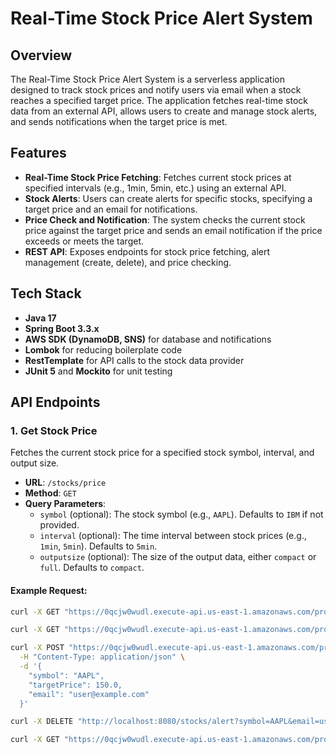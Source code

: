 # Real-Time Stock Price Alert System

## Overview

The Real-Time Stock Price Alert System is a serverless application designed to track stock prices and notify users via email when a stock reaches a specified target price. The application fetches real-time stock data from an external API, allows users to create and manage stock alerts, and sends notifications when the target price is met.

## Features

- **Real-Time Stock Price Fetching**: Fetches current stock prices at specified intervals (e.g., 1min, 5min, etc.) using an external API.
- **Stock Alerts**: Users can create alerts for specific stocks, specifying a target price and an email for notifications.
- **Price Check and Notification**: The system checks the current stock price against the target price and sends an email notification if the price exceeds or meets the target.
- **REST API**: Exposes endpoints for stock price fetching, alert management (create, delete), and price checking.

## Tech Stack

- **Java 17**
- **Spring Boot 3.3.x**
- **AWS SDK (DynamoDB, SNS)** for database and notifications
- **Lombok** for reducing boilerplate code
- **RestTemplate** for API calls to the stock data provider
- **JUnit 5** and **Mockito** for unit testing

## API Endpoints

### 1. **Get Stock Price**

Fetches the current stock price for a specified stock symbol, interval, and output size.

- **URL**: `/stocks/price`
- **Method**: `GET`
- **Query Parameters**:
    - `symbol` (optional): The stock symbol (e.g., `AAPL`). Defaults to `IBM` if not provided.
    - `interval` (optional): The time interval between stock prices (e.g., `1min`, `5min`). Defaults to `5min`.
    - `outputsize` (optional): The size of the output data, either `compact` or `full`. Defaults to `compact`.

#### Example Request:

```bash
curl -X GET "https://0qcjw0wudl.execute-api.us-east-1.amazonaws.com/prod/stocks/price"

curl -X GET "https://0qcjw0wudl.execute-api.us-east-1.amazonaws.com/prod/stocks/price?symbol=PLTR&interval=60min&outputsize=full"

curl -X POST "https://0qcjw0wudl.execute-api.us-east-1.amazonaws.com/prod/stocks/alert" \
  -H "Content-Type: application/json" \
  -d '{
    "symbol": "AAPL",
    "targetPrice": 150.0,
    "email": "user@example.com"
  }'

curl -X DELETE "http://localhost:8080/stocks/alert?symbol=AAPL&email=user@example.com"

curl -X GET "https://0qcjw0wudl.execute-api.us-east-1.amazonaws.com/prod/stocks/alerts?email=test@test.com"
